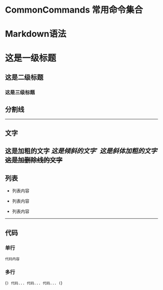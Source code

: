 # CommonCommands 常用命令集合

# Markdown语法
# 这是一级标题
## 这是二级标题
### 这是三级标题

## 分割线
---
## 文字
**这是加粗的文字**
*这是倾斜的文字*`
***这是斜体加粗的文字***
~~这是加删除线的文字~~
---
## 列表
- 列表内容
+ 列表内容
* 列表内容
---
## 代码
### 单行
`代码内容`
### 多行
(```)
  代码...
  代码...
  代码...
(```)
